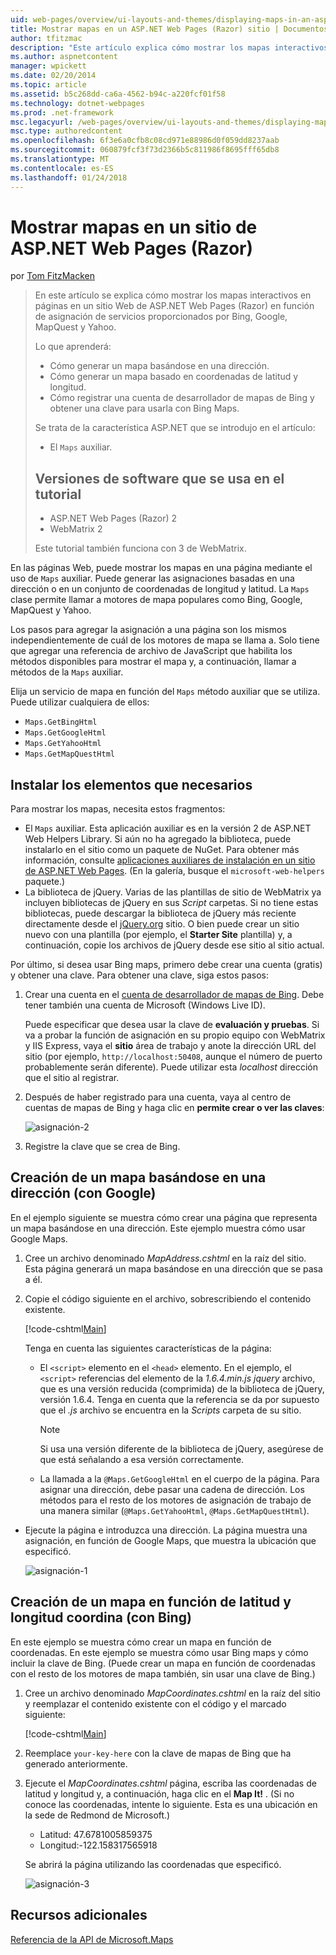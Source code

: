 ```yaml
---
uid: web-pages/overview/ui-layouts-and-themes/displaying-maps-in-an-aspnet-web-pages-site
title: Mostrar mapas en un ASP.NET Web Pages (Razor) sitio | Documentos de Microsoft
author: tfitzmac
description: "Este artículo explica cómo mostrar los mapas interactivos en páginas en un sitio Web de ASP.NET Web Pages (Razor) en función de asignación de servicios proporcionados por Bing, Google, Ma..."
ms.author: aspnetcontent
manager: wpickett
ms.date: 02/20/2014
ms.topic: article
ms.assetid: b5c268dd-ca6a-4562-b94c-a220fcf01f58
ms.technology: dotnet-webpages
ms.prod: .net-framework
msc.legacyurl: /web-pages/overview/ui-layouts-and-themes/displaying-maps-in-an-aspnet-web-pages-site
msc.type: authoredcontent
ms.openlocfilehash: 6f3e6a0cfb8c08cd971e88986d0f059dd8237aab
ms.sourcegitcommit: 060879fcf3f73d2366b5c811986f8695fff65db8
ms.translationtype: MT
ms.contentlocale: es-ES
ms.lasthandoff: 01/24/2018
---
```

<a name="displaying-maps-in-an-aspnet-web-pages-razor-site"></a>Mostrar mapas en un sitio de ASP.NET Web Pages (Razor)
====================
por [Tom FitzMacken](https://github.com/tfitzmac)

> En este artículo se explica cómo mostrar los mapas interactivos en páginas en un sitio Web de ASP.NET Web Pages (Razor) en función de asignación de servicios proporcionados por Bing, Google, MapQuest y Yahoo.
> 
> Lo que aprenderá:
> 
> - Cómo generar un mapa basándose en una dirección.
> - Cómo generar un mapa basado en coordenadas de latitud y longitud.
> - Cómo registrar una cuenta de desarrollador de mapas de Bing y obtener una clave para usarla con Bing Maps.
> 
> Se trata de la característica ASP.NET que se introdujo en el artículo:
> 
> - El `Maps` auxiliar.
>   
> 
> ## <a name="software-versions-used-in-the-tutorial"></a>Versiones de software que se usa en el tutorial
> 
> 
> - ASP.NET Web Pages (Razor) 2
> - WebMatrix 2
>   
> 
> Este tutorial también funciona con 3 de WebMatrix.


En las páginas Web, puede mostrar los mapas en una página mediante el uso de `Maps` auxiliar. Puede generar las asignaciones basadas en una dirección o en un conjunto de coordenadas de longitud y latitud. La `Maps` clase permite llamar a motores de mapa populares como Bing, Google, MapQuest y Yahoo.

Los pasos para agregar la asignación a una página son los mismos independientemente de cuál de los motores de mapa se llama a. Solo tiene que agregar una referencia de archivo de JavaScript que habilita los métodos disponibles para mostrar el mapa y, a continuación, llamar a métodos de la `Maps` auxiliar.

Elija un servicio de mapa en función del `Maps` método auxiliar que se utiliza. Puede utilizar cualquiera de ellos:

- `Maps.GetBingHtml`
- `Maps.GetGoogleHtml`
- `Maps.GetYahooHtml`
- `Maps.GetMapQuestHtml`

## <a name="installing-the-pieces-you-need"></a>Instalar los elementos que necesarios

Para mostrar los mapas, necesita estos fragmentos:

- El `Maps` auxiliar. Esta aplicación auxiliar es en la versión 2 de ASP.NET Web Helpers Library. Si aún no ha agregado la biblioteca, puede instalarlo en el sitio como un paquete de NuGet. Para obtener más información, consulte [aplicaciones auxiliares de instalación en un sitio de ASP.NET Web Pages](https://go.microsoft.com/fwlink/?LinkId=252372). (En la galería, busque el `microsoft-web-helpers` paquete.)
- La biblioteca de jQuery. Varias de las plantillas de sitio de WebMatrix ya incluyen bibliotecas de jQuery en sus *Script* carpetas. Si no tiene estas bibliotecas, puede descargar la biblioteca de jQuery más reciente directamente desde el [jQuery.org](http://jQuery.org) sitio. O bien puede crear un sitio nuevo con una plantilla (por ejemplo, el **Starter Site** plantilla) y, a continuación, copie los archivos de jQuery desde ese sitio al sitio actual.

Por último, si desea usar Bing maps, primero debe crear una cuenta (gratis) y obtener una clave. Para obtener una clave, siga estos pasos:

1. Crear una cuenta en el [cuenta de desarrollador de mapas de Bing](https://www.microsoft.com/maps/developers/web.aspx). Debe tener también una cuenta de Microsoft (Windows Live ID).

    Puede especificar que desea usar la clave de **evaluación y pruebas**. Si va a probar la función de asignación en su propio equipo con WebMatrix y IIS Express, vaya el **sitio** área de trabajo y anote la dirección URL del sitio (por ejemplo, `http://localhost:50408`, aunque el número de puerto probablemente serán diferente). Puede utilizar esta *localhost* dirección que el sitio al registrar.
2. Después de haber registrado para una cuenta, vaya al centro de cuentas de mapas de Bing y haga clic en **permite crear o ver las claves**:

    ![asignación-2](displaying-maps-in-an-aspnet-web-pages-site/_static/image1.png)
3. Registre la clave que se crea de Bing.

## <a name="creating-a-map-based-on-an-address-using-google"></a>Creación de un mapa basándose en una dirección (con Google)

En el ejemplo siguiente se muestra cómo crear una página que representa un mapa basándose en una dirección. Este ejemplo muestra cómo usar Google Maps.

1. Cree un archivo denominado *MapAddress.cshtml* en la raíz del sitio. Esta página generará un mapa basándose en una dirección que se pasa a él.
2. Copie el código siguiente en el archivo, sobrescribiendo el contenido existente.

    [!code-cshtml[Main](displaying-maps-in-an-aspnet-web-pages-site/samples/sample1.cshtml)]

    Tenga en cuenta las siguientes características de la página:

    - El `<script>` elemento en el `<head>` elemento. En el ejemplo, el `<script>` referencias del elemento de la *1.6.4.min.js jquery* archivo, que es una versión reducida (comprimida) de la biblioteca de jQuery, versión 1.6.4. Tenga en cuenta que la referencia se da por supuesto que el *.js* archivo se encuentra en la *Scripts* carpeta de su sitio. 

        > [!NOTE]
        > Si usa una versión diferente de la biblioteca de jQuery, asegúrese de que está señalando a esa versión correctamente.
    - La llamada a la `@Maps.GetGoogleHtml` en el cuerpo de la página. Para asignar una dirección, debe pasar una cadena de dirección. Los métodos para el resto de los motores de asignación de trabajo de una manera similar (`@Maps.GetYahooHtml`, `@Maps.GetMapQuestHtml`).
- Ejecute la página e introduzca una dirección. La página muestra una asignación, en función de Google Maps, que muestra la ubicación que especificó.

    ![asignación-1](displaying-maps-in-an-aspnet-web-pages-site/_static/image2.png)

## <a name="creating-a-map-based-on-latitude-and-longitude-coordinates-using-bing"></a>Creación de un mapa en función de latitud y longitud coordina (con Bing)

En este ejemplo se muestra cómo crear un mapa en función de coordenadas. En este ejemplo se muestra cómo usar Bing maps y cómo incluir la clave de Bing. (Puede crear un mapa en función de coordenadas con el resto de los motores de mapa también, sin usar una clave de Bing.)

1. Cree un archivo denominado *MapCoordinates.cshtml* en la raíz del sitio y reemplazar el contenido existente con el código y el marcado siguiente:

    [!code-cshtml[Main](displaying-maps-in-an-aspnet-web-pages-site/samples/sample2.cshtml)]
2. Reemplace `your-key-here` con la clave de mapas de Bing que ha generado anteriormente.
3. Ejecute el *MapCoordinates.cshtml* página, escriba las coordenadas de latitud y longitud y, a continuación, haga clic en el **Map It!** . (Si no conoce las coordenadas, intente lo siguiente. Esta es una ubicación en la sede de Redmond de Microsoft.)

    - Latitud: 47.6781005859375
    - Longitud:-122.158317565918

    Se abrirá la página utilizando las coordenadas que especificó.

    ![asignación-3](displaying-maps-in-an-aspnet-web-pages-site/_static/image3.png)

<a id="Additional_Resources"></a>
## <a name="additional-resources"></a>Recursos adicionales


[Referencia de la API de Microsoft.Maps](https://msdn.microsoft.com/library/gg427611.aspx)
